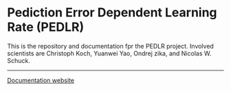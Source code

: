 # Pediction Error Dependent Learning Rate (PEDLR)

This is the repository and documentation fpr the PEDLR project. Involved 
scientists are Christoph Koch, Yuanwei Yao, Ondrej zika, and Nicolas W. Schuck.

---

[Documentation website](koch.mpib.berlin/pedlr/home/)